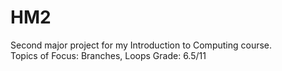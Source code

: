# HM2
Second major project for my Introduction to Computing course.  
Topics of Focus: Branches, Loops
Grade: 6.5/11
